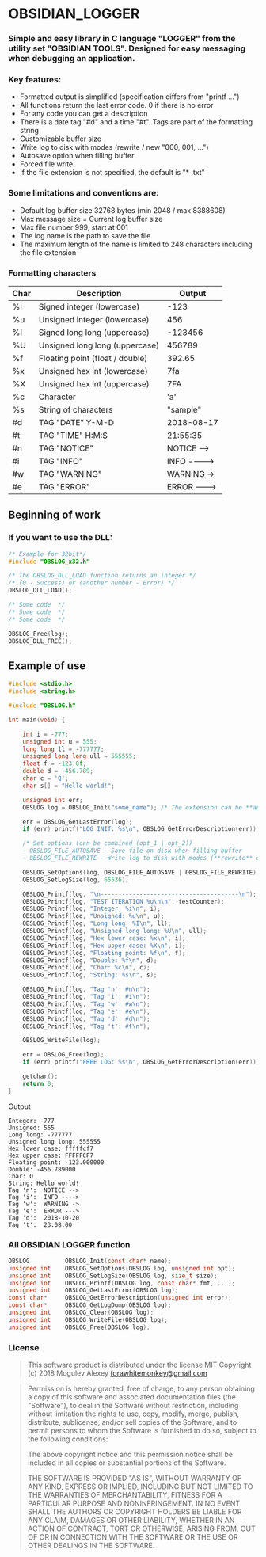 # OBSIDIAN_LOGGER

### Simple and easy library in C language "LOGGER" from the utility set "OBSIDIAN TOOLS". Designed for easy messaging when debugging an application.


### Key features:

  - Formatted output is simplified (specification differs from "printf ...")
  - All functions return the last error code. 0 if there is no error
  - For any code you can get a description
  - There is a date tag "#d" and a time "#t". Tags are part of the formatting string
  - Customizable buffer size
  - Write log to disk with modes (rewrite / new "000, 001, ...")
  - Autosave option when filling buffer
  - Forced file write
  - If the file extension is not specified, the default is "* .txt"

### Some limitations and conventions are:

 - Default log buffer size 32768 bytes (min 2048 / max 8388608)
 - Max message size = Current log buffer size
 - Max file number 999, start at 001
 - The log name is the path to save the file
 - The maximum length of the name is limited to 248 characters including the file extension
 
 
### Formatting characters

Char | Description | Output
---- | ----------- | ------
%i | Signed integer (lowercase) | -123
%u | Unsigned integer (lowercase) | 456
%I | Signed long long (uppercase) | -123456
%U | Unsigned long long (uppercase) | 456789
%f | Floating point (float / double) | 392.65
%x | Unsigned hex int (lowercase) | 7fa
%X | Unsigned hex int (uppercase) | 7FA
%c | Character | 'a'
%s | String of characters | "sample"
#d | TAG "DATE" Y-M-D | 2018-08-17
#t | TAG "TIME" H:M:S | 21:55:35
#n | TAG "NOTICE" | NOTICE -->
#i | TAG "INFO" | INFO ---->
#w | TAG "WARNING" | WARNING ->
#e | TAG "ERROR" | ERROR --->


## Beginning of work

### If you want to use the **DLL**:
```C
/* Example for 32bit*/
#include "OBSLOG_x32.h"

/* The OBSLOG_DLL_LOAD function returns an integer */
/* (0 - Success) or (another number - Error) */   
OBSLOG_DLL_LOAD();

/* Some code  */
/* Some code  */
/* Some code  */

OBSLOG_Free(log);
OBSLOG_DLL_FREE();
```
## Example of use

```C
#include <stdio.h>
#include <string.h>

#include "OBSLOG.h"

int main(void) {

	int i = -777;
	unsigned int u = 555;
	long long ll = -777777;
	unsigned long long ull = 555555;
	float f = -123.0f;
	double d = -456.789;
	char c = 'Q';
	char s[] = "Hello world!";

	unsigned int err;
	OBSLOG log = OBSLOG_Init("some_name"); /* The extension can be **any** or **none** (*.txt added by default) */

	err = OBSLOG_GetLastError(log);
	if (err) printf("LOG INIT: %s\n", OBSLOG_GetErrorDescription(err));

	/* Set options (can be combined (opt_1 | opt_2))
	- OBSLOG_FILE_AUTOSAVE - Save file on disk when filling buffer
	- OBSLOG_FILE_REWRITE - Write log to disk with modes (**rewrite** or **new** "000, 001, ...") */

	OBSLOG_SetOptions(log, OBSLOG_FILE_AUTOSAVE | OBSLOG_FILE_REWRITE);
	OBSLOG_SetLogSize(log, 65536);

	OBSLOG_Printf(log, "\n---------------------------------------\n");
	OBSLOG_Printf(log, "TEST ITERATION %u\n\n", testCounter);
	OBSLOG_Printf(log, "Integer: %i\n", i);
	OBSLOG_Printf(log, "Unsigned: %u\n", u);
	OBSLOG_Printf(log, "Long long: %I\n", ll);
	OBSLOG_Printf(log, "Unsigned long long: %U\n", ull);
	OBSLOG_Printf(log, "Hex lower case: %x\n", i);
	OBSLOG_Printf(log, "Hex upper case: %X\n", i);
	OBSLOG_Printf(log, "Floating point: %f\n", f);
	OBSLOG_Printf(log, "Double: %f\n", d);
	OBSLOG_Printf(log, "Char: %c\n", c);
	OBSLOG_Printf(log, "String: %s\n", s);

	OBSLOG_Printf(log, "Tag 'n': #n\n");
	OBSLOG_Printf(log, "Tag 'i': #i\n");
	OBSLOG_Printf(log, "Tag 'w': #w\n");
	OBSLOG_Printf(log, "Tag 'e': #e\n");
	OBSLOG_Printf(log, "Tag 'd': #d\n");
	OBSLOG_Printf(log, "Tag 't': #t\n");

	OBSLOG_WriteFile(log);

	err = OBSLOG_Free(log);
	if (err) printf("FREE LOG: %s\n", OBSLOG_GetErrorDescription(err));

	getchar();
	return 0;
}
```

Output
```
Integer: -777
Unsigned: 555
Long long: -777777
Unsigned long long: 555555
Hex lower case: fffffcf7
Hex upper case: FFFFFCF7
Floating point: -123.000000
Double: -456.789000
Char: Q
String: Hello world!
Tag 'n':  NOTICE --> 
Tag 'i':  INFO ----> 
Tag 'w':  WARNING -> 
Tag 'e':  ERROR ---> 
Tag 'd':  2018-10-20 
Tag 't':  23:08:00
```

### All OBSIDIAN LOGGER function

```C
OBSLOG          OBSLOG_Init(const char* name);
unsigned int    OBSLOG_SetOptions(OBSLOG log, unsigned int opt);
unsigned int    OBSLOG_SetLogSize(OBSLOG log, size_t size);
unsigned int    OBSLOG_Printf(OBSLOG log, const char* fmt, ...);
unsigned int    OBSLOG_GetLastError(OBSLOG log);
const char*     OBSLOG_GetErrorDescription(unsigned int error);
const char*     OBSLOG_GetLogDump(OBSLOG log);
unsigned int    OBSLOG_Clear(OBSLOG log);
unsigned int    OBSLOG_WriteFile(OBSLOG log);
unsigned int    OBSLOG_Free(OBSLOG log);
```

### License

> This software product is distributed under the license MIT
> Copyright (c) 2018 Mogulev Alexey forawhitemonkey@gmail.com

> Permission is hereby granted, free of charge, to any person obtaining a copy
> of this software and associated documentation files (the "Software"), to deal
> in the Software without restriction, including without limitation the rights
> to use, copy, modify, merge, publish, distribute, sublicense, and/or sell
> copies of the Software, and to permit persons to whom the Software is
> furnished to do so, subject to the following conditions:
> 
> The above copyright notice and this permission notice shall be included in all
> copies or substantial portions of the Software.
> 
> THE SOFTWARE IS PROVIDED "AS IS", WITHOUT WARRANTY OF ANY KIND, EXPRESS OR
> IMPLIED, INCLUDING BUT NOT LIMITED TO THE WARRANTIES OF MERCHANTABILITY,
> FITNESS FOR A PARTICULAR PURPOSE AND NONINFRINGEMENT. IN NO EVENT SHALL THE
> AUTHORS OR COPYRIGHT HOLDERS BE LIABLE FOR ANY CLAIM, DAMAGES OR OTHER
> LIABILITY, WHETHER IN AN ACTION OF CONTRACT, TORT OR OTHERWISE, ARISING FROM,
> OUT OF OR IN CONNECTION WITH THE SOFTWARE OR THE USE OR OTHER DEALINGS IN THE
> SOFTWARE.
